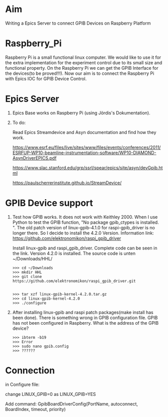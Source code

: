 # Aim
Writing a Epics Server to connect GPIB Devices on Raspberry Platform 

# Raspberry_Pi
Raspberry Pi is a small functional linux computer. We would like to use it for the extra implementation for the experiment control due to its small size and functional property. On the Raspberry Pi we can get the GPIB Interface for the devices(to be proved!!!). Now our aim is to connect the Raspberry Pi with Epics IOC for GPIB Device Control.


# Epics Server 
1. Epics Base works on Raspberry Pi (using Jördis's Dokumentation).

2. To do: 

   Read Epics Streamdevice and Asyn documentation and find how they work. 
   
   https://www.esrf.eu/files/live/sites/www/files/events/conferences/2011/ESRFUP-WP10-beamline-instrumentation-software/WP10-DIAMOND-AsynDriverEPICS.pdf
   
   https://www.slac.stanford.edu/grp/ssrl/spear/epics/site/asyn/devGpib.html
   
   https://paulscherrerinstitute.github.io/StreamDevice/
   
# GPIB Device support
1. Test how GPIB works. It does not work with Keithley 2000. When I use Python to test the GPIB function, "No package gpib_ctypes is installed. ". The old patch version of linux-gpib-4.1.0 for raspi-gpib_driver is no longer there. So I decide to install the 4.2.0 Version. Information link: https://github.com/elektronomikon/raspi_gpib_driver

      Install linux-gpib and raspi_gpib_driver. Complete code can be seen in the link. Version 4.2.0 is installed. The source code is unten ~/Downloads/HHL/

      
       >>> cd ~/Downloads
       >>> mkdir HHL
       >>> git clone https://github.com/elektronomikon/raspi_gpib_driver.git


       >>> tar xzf linux-gpib-kernel-4.2.0.tar.gz
       >>> cd linux-gpib-kernel-4.2.0
       >>> ./configure
       
2. After installing linux-gpib and raspi patch packages(make install has been done). There is something wrong in GPIB configuration file. GPIB has not been configured in Raspberry. What is the address of the GPIB device? 
       
       >>> ibterm -b19
       >>> Error
       >>> sudo nano gpib.config
       >>> ??????
            
# Connection 
in Configure file:

change LINUX_GPIB=0 as LINUX_GPIB=YES

Add command: GpibBoardDriverConfig(PortName, autoconnect, BoardIndex, timeout, priority)
